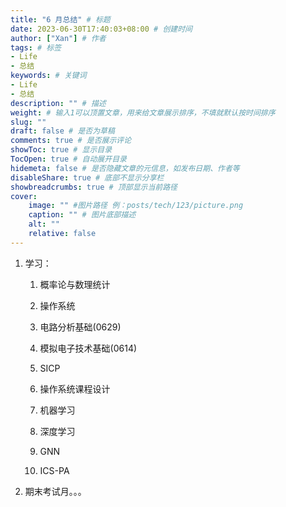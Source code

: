 ```yaml
---
title: "6 月总结" # 标题
date: 2023-06-30T17:40:03+08:00 # 创建时间
author: ["Xan"] # 作者
tags: # 标签
- Life 
- 总结
keywords: # 关键词
- Life 
- 总结
description: "" # 描述
weight: # 输入1可以顶置文章，用来给文章展示排序，不填就默认按时间排序
slug: ""
draft: false # 是否为草稿
comments: true # 是否展示评论
showToc: true # 显示目录
TocOpen: true # 自动展开目录
hidemeta: false # 是否隐藏文章的元信息，如发布日期、作者等
disableShare: true # 底部不显示分享栏
showbreadcrumbs: true # 顶部显示当前路径
cover:
    image: "" #图片路径 例：posts/tech/123/picture.png
    caption: "" # 图片底部描述
    alt: ""
    relative: false
---
```


1. 学习：
    
    1. 概率论与数理统计
        
    2. 操作系统
        
    3. 电路分析基础(0629)
        
    4. 模拟电子技术基础(0614)
        
    5. SICP
        
    6. 操作系统课程设计
        
    7. 机器学习
        
    8. 深度学习
        
    9. GNN
        
    10. ICS-PA
        
2. 期末考试月。。。